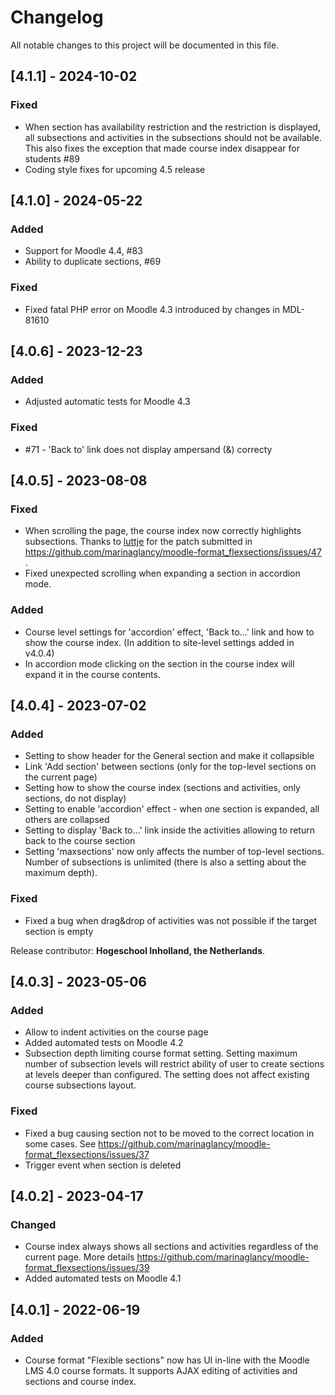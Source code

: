 # Changelog
All notable changes to this project will be documented in this file.

## [4.1.1] - 2024-10-02
### Fixed
- When section has availability restriction and the restriction is displayed, all subsections
  and activities in the subsections should not be available.
  This also fixes the exception that made course index disappear for students #89
- Coding style fixes for upcoming 4.5 release

## [4.1.0] - 2024-05-22
### Added
- Support for Moodle 4.4, #83
- Ability to duplicate sections, #69
### Fixed
- Fixed fatal PHP error on Moodle 4.3 introduced by changes in MDL-81610

## [4.0.6] - 2023-12-23
### Added
- Adjusted automatic tests for Moodle 4.3
### Fixed
- #71 - 'Back to' link does not display ampersand (&) correcty

## [4.0.5] - 2023-08-08
### Fixed
- When scrolling the page, the course index now correctly highlights subsections.
  Thanks to [luttje](https://github.com/luttje) for the patch submitted in
  https://github.com/marinaglancy/moodle-format_flexsections/issues/47 .
- Fixed unexpected scrolling when expanding a section in accordion mode.
### Added
- Course level settings for 'accordion' effect, 'Back to...' link and how to
  show the course index. (In addition to site-level settings added in v4.0.4)
- In accordion mode clicking on the section in the course index will expand
  it in the course contents.

## [4.0.4] - 2023-07-02
### Added
- Setting to show header for the General section and make it collapsible
- Link 'Add section' between sections (only for the top-level sections on the
  current page)
- Setting how to show the course index (sections and activities, only sections,
  do not display)
- Setting to enable 'accordion' effect - when one section is expanded, all others
  are collapsed
- Setting to display 'Back to...' link inside the activities allowing to return
  back to the course section
- Setting 'maxsections' now only affects the number of top-level sections. Number
  of subsections is unlimited (there is also a setting about the maximum depth).
### Fixed
- Fixed a bug when drag&drop of activities was not possible if the target
  section is empty

Release contributor: **Hogeschool Inholland, the Netherlands**.

## [4.0.3] - 2023-05-06
### Added
- Allow to indent activities on the course page
- Added automated tests on Moodle 4.2
- Subsection depth limiting course format setting. Setting maximum number of
  subsection levels will restrict ability of user to create sections at levels
  deeper than configured. The setting does not affect existing course subsections
  layout.
### Fixed
- Fixed a bug causing section not to be moved to the correct location in some cases.
  See https://github.com/marinaglancy/moodle-format_flexsections/issues/37
- Trigger event when section is deleted

## [4.0.2] - 2023-04-17
### Changed
- Course index always shows all sections and activities regardless of the current page. More details
  https://github.com/marinaglancy/moodle-format_flexsections/issues/39
- Added automated tests on Moodle 4.1

## [4.0.1] - 2022-06-19
### Added
- Course format "Flexible sections" now has UI in-line with the Moodle LMS 4.0 course formats. It supports AJAX editing of activities and sections and course index.
